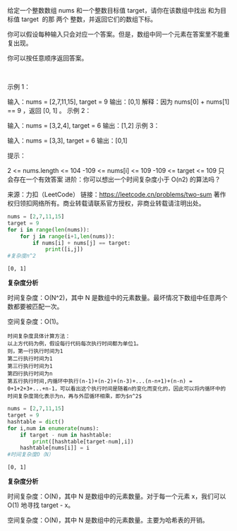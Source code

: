 给定一个整数数组 nums 和一个整数目标值 target，请你在该数组中找出 和为目标值 target  的那 两个 整数，并返回它们的数组下标。

你可以假设每种输入只会对应一个答案。但是，数组中同一个元素在答案里不能重复出现。

你可以按任意顺序返回答案。

 

示例 1：

输入：nums = [2,7,11,15], target = 9
输出：[0,1]
解释：因为 nums[0] + nums[1] == 9 ，返回 [0, 1] 。
示例 2：

输入：nums = [3,2,4], target = 6
输出：[1,2]
示例 3：

输入：nums = [3,3], target = 6
输出：[0,1]
 

提示：

2 <= nums.length <= 104
-109 <= nums[i] <= 109
-109 <= target <= 109
只会存在一个有效答案
进阶：你可以想出一个时间复杂度小于 O(n2) 的算法吗？

来源：力扣（LeetCode）
链接：https://leetcode.cn/problems/two-sum
著作权归领扣网络所有。商业转载请联系官方授权，非商业转载请注明出处。


```python
nums = [2,7,11,15]
target = 9
for i in range(len(nums)):
    for j in range(i+1,len(nums)):
        if nums[i] + nums[j] == target:
            print([i,j])
#复杂度n^2
```

    [0, 1]
    

**复杂度分析**

时间复杂度：O(N^2)，其中 N 是数组中的元素数量。最坏情况下数组中任意两个数都要被匹配一次。

空间复杂度：O(1)。


    时间复杂度具体计算方法：
    以上方代码为例，假设每行代码每次执行时间都为单位1。
    则，第一行执行时间为1
    第二行执行时间为1
    第三行执行时间为1
    第四行执行时间为n
    第五行执行时间,内循环中执行(n-1)+(n-2)+(n-3)+...(n-n+1)+(n-n) = 0+1+2+3+...+n-1，可以看出这个执行时间是随着n的变化而变化的，因此可以将内循环中的时间复杂度简化表示为n，再与外层循环相乘，即为$n^2$


```python
nums = [2,7,11,15]
target = 9
hashtable = dict()
for i,num in enumerate(nums):
    if target - num in hashtable:
        print([hashtable[target-num],i])
    hashtable[nums[i]] = i
#时间复杂度O（N）
```

    [0, 1]
    

**复杂度分析**

时间复杂度：O(N)，其中 N 是数组中的元素数量。对于每一个元素 x，我们可以 O(1) 地寻找 target - x。

空间复杂度：O(N)，其中 N 是数组中的元素数量。主要为哈希表的开销。



```python

```
